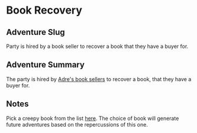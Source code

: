 # Book Recovery

## Adventure Slug
Party is hired by a book seller to recover a book that they have a buyer for.

## Adventure Summary
The party is hired by [Adre's book sellers](../Locations/Adres-Book-Seller.md) to recover a book, that they have a buyer for. 

## Notes
Pick a creepy book from the list [here](../Items/Books.md). The choice of book will generate future adventures based on the repercussions of this one.